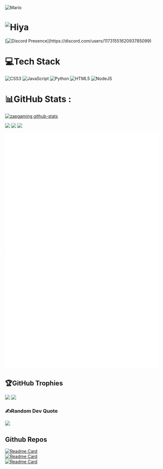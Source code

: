 ![Mario](https://ik.imagekit.io/zapgaming/5132-pixel-mario.gif?updatedAt=1753072034355)
# ![Hiya](https://ik.imagekit.io/zapgaming/Hiya%20Im%20Zap%20Gaming.gif?updatedAt=1753068867724)


[![Discord Presence](https://lanyard.cnrad.dev/api/1173155162093785099?theme=dark&bg=1593a3&animated=true&hideDiscrim=true&borderRadius=30px&idleMessage=Probably%20wasting%20my%20life...)](https://discord.com/users/1173155162093785099)


# 💻Tech Stack
![CSS3](https://img.shields.io/badge/css3-%231572B6.svg?style=plastic&logo=css3&logoColor=white) ![JavaScript](https://img.shields.io/badge/javascript-%23323330.svg?style=plastic&logo=javascript&logoColor=%23F7DF1E) ![Python](https://img.shields.io/badge/python-3670A0?style=plastic&logo=python&logoColor=ffdd54) ![HTML5](https://img.shields.io/badge/html5-%23E34F26.svg?style=plastic&logo=html5&logoColor=white) ![NodeJS](https://img.shields.io/badge/node.js-6DA55F?style=plastic&logo=node.js&logoColor=white)

# 📊GitHub Stats :
[![zapgaming github-stats](https://stats.dooboo.io/api/github-stats-advanced?login=zapgaming)](https://stats.hyo.dev)

![](https://github-readme-stats.vercel.app/api?username=zapgaming&hide_title=false&hide_rank=false&show_icons=true&disable_animations=false&locale=en&hide_border=true&order=1&title_color=FC2E97&text_color=B6EBE0&icon_color=EBD208&bg_color=35,021D4A,520806&)
![](https://github-readme-stats.vercel.app/api/top-langs?username=zapgaming&locale=en&hide_title=false&layout=compact&card_width=320&langs_count=5&hide_border=true&order=2&title_color=FC2E97&text_color=B6EBE0&icon_color=EBD208&bg_color=45,520806,021D4A&)
![](https://saviru-githubstreak.vercel.app?user=zapgaming&theme=watchdog-gradient&hide_border=true)

![Metrics](/github-metrics.svg)
![](https://github.com/lowlighter/metrics/blob/examples/metrics.plugin.skyline.svg)
      
## 🏆GitHub Trophies
![](https://github-trophies.vercel.app/?username=zapgaming&theme=apprentice&no-frame=true&no-bg=true&margin-w=4)
<a href="https://stats.hyo.dev"><img src="https://stats.hyo.dev/api/github-trophies?login=zapgaming" width="600" /></a>

### ✍️Random Dev Quote
![](https://quotes-github-readme.vercel.app/api?type=horizontal&theme=tokyonight)

## Github Repos
[![Readme Card](https://github-readme-stats.vercel.app/api/pin/?username=zapgaming&repo=Flashcord&theme=ambient_gradient&hide_border=true)](https://github.com/anuraghazra/github-readme-stats)<br/>
[![Readme Card](https://github-readme-stats.vercel.app/api/pin/?username=zapgaming&repo=Mika&theme=ambient_gradient&hide_border=true)](https://github.com/anuraghazra/github-readme-stats)<br/>
[![Readme Card](https://github-readme-stats.vercel.app/api/pin/?username=zapgaming&repo=Widgetanium&theme=ambient_gradient&hide_border=true)](https://github.com/anuraghazra/github-readme-stats)<br/>
